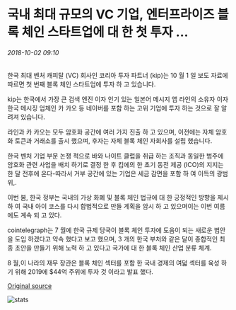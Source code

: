 # 국내 최대 규모의 VC 기업, 엔터프라이즈 블록 체인 스타트업에 대 한 첫 투자 ...

###### 2018-10-02 09:10

한국 최대 벤처 캐피탈 (VC) 회사인 코리아 투자 파트너 (kip)는 10 월 1 일 보도 자료에 따르면 첫 번째 블록 체인 스타트업에 투자 하 고 있습니다.

kip는 한국에서 가장 큰 검색 엔진 이자 인기 있는 일본어 메시지 앱 라인의 소유자 이자 한국 메시징 업체인 카 카오 등 네이버를 포함 하는 고위 기업에 투자 하는 것으로 잘 알려져 있습니다.

라인과 카 카오는 모두 암호화 공간에 여러 가지 진출 하 고 있으며, 이전에는 자체 암호화 토큰과 거래소를 출시 했으며, 후자는 자체 블록 체인 자회사를 설립 했습니다.

한국 벤처 기업 부문 논쟁 적으로 바와 나이트 클럽을 취급 하는 조직과 동일한 범주에 암호화 관련 사업을 배치 하기로 결정 한 후 킵에의 한 초기 동전 제공 (ICO)의 지지는 한 달 전후에 온다-따라서 거부 공간에 있는 기업은 세금 감면을 포함 하 여 이득의 광범위,.

이번 봄, 한국 정부는 국내의 가상 화폐 및 블록 체인 법규에 대 한 긍정적인 방향을 제시 하 여 국내 아이 코스를 다시 합법적으로 만들 계획을 암시 하 고 있으며이는 이번 여름에도 계속 되 고 있다.

cointelegraph는 7 월에 한국 규제 당국이 블록 체인 투자에 도움이 되는 새로운 법안을 도입 하겠다고 약속 했다고 보고 했으며, 3 개의 한국 부처와 같은 달이 종합적인 최종 초안을 만들기 위해 노력 하 고 있다고 국가에 대 한 블록 체인 산업 분류 체계.

8 월,이 나라의 재무 장관은 블록 체인 섹터를 포함 한 국내 경제의 여덟 섹터를 육성 하기 위해 2019에 $44억 주위에 투자 것 이라고 발표 했다.

[Original source](https://cointelegraph.com/news/koreas-largest-vc-firm-makes-first-investment-in-enterprise-blockchain-startup)

![stats](https://c.statcounter.com/11760860/0/a89fa40b/1/ "stats")